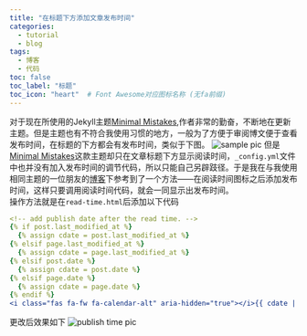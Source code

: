 ```yaml
---
title: "在标题下方添加文章发布时间"
categories:
  - tutorial
  - blog
tags:
  - 博客
  - 代码
toc: false
toc_label: "标题"
toc_icon: "heart"  # Font Awesome对应图标名称 (无fa前缀)	
---
```

对于现在所使用的Jekyll主题[Minimal Mistakes](https://mmistakes.github.io/minimal-mistakes/),作者非常的勤奋，不断地在更新主题。但是主题也有不符合我使用习惯的地方，一般为了方便于审阅博文便于查看发布时间，在标题的下方都会有发布时间，类似于下图。
![sample pic](https://i.loli.net/2019/12/28/jThQoDzX5vApki8.png)
但是[Minimal Mistakes](https://mmistakes.github.io/minimal-mistakes/)这款主题却只在文章标题下方显示阅读时间，`_config.yml`文件中也并没有加入发布时间的调节代码，所以只能自己另辟跂径。于是我在与我使用相同主题的一位朋友的[博客](https://ericluo.github.io/)下参考到了一个方法——在阅读时间图标之后添加发布时间，这样只要调用阅读时间代码，就会一同显示出发布时间。    
操作方法就是在`read-time.html`后添加以下代码
```yaml
<!-- add publish date after the read time. -->
{% if post.last_modified_at %}
  {% assign cdate = post.last_modified_at %}
{% elsif page.last_modified_at %}
  {% assign cdate = page.last_modified_at %}
{% elsif post.date %}
  {% assign cdate = post.date %}
{% elsif page.date %}
  {% assign cdate = page.date %}
{% endif %}
<i class="fas fa-fw fa-calendar-alt" aria-hidden="true"></i>{{ cdate | date: "%Y-%m-%d"}}
```
更改后效果如下
![publish time pic](https://i.loli.net/2019/12/28/L5AfzRZJgY4yGIk.png)